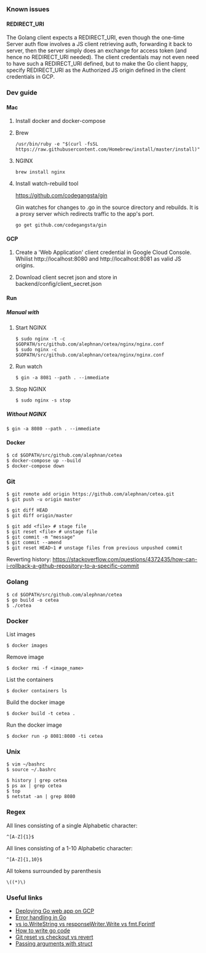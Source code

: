 ### Known issues

#### REDIRECT_URI
The Golang client expects a REDIRECT_URI, even though the
one-time Server auth flow involves a JS client retrieving auth, forwarding it
back to server, then the server simply does an exchange for access token
(and hence no REDIRECT_URI needed). The client credentials may not even need
to have such a REDIRECT_URI defined, but to make the Go client happy,
specify REDIRECT_URI as the Authorized JS origin defined in the client
credentials in GCP.

### Dev guide

#### Mac

1. Install docker and docker-compose

2. Brew

    ```
    /usr/bin/ruby -e "$(curl -fsSL https://raw.githubusercontent.com/Homebrew/install/master/install)"
    ```

3. NGINX

    ```
    brew install nginx
    ```

4. Install watch-rebuild tool

    https://github.com/codegangsta/gin

    Gin watches for changes to .go in the source directory and rebuilds.
    It is a proxy server which redirects traffic to the app's port.

    ```
    go get github.com/codegangsta/gin
    ```

#### GCP

1. Create a 'Web Application' client credential in Google Cloud Console.
   Whilist http://localhost:8080 and http://localhost:8081 as valid JS
   origins.

2. Download client secret json and store in backend/config/client_secret.json

#### Run

##### Manual with
1. Start NGINX

    ```
    $ sudo nginx -t -c $GOPATH/src/github.com/alephnan/cetea/nginx/nginx.conf
    $ sudo nginx -c $GOPATH/src/github.com/alephnan/cetea/nginx/nginx.conf
    ```

2. Run watch

    ```
    $ gin -a 8081 --path . --immediate
    ```

3. Stop NGINX
    ```
    $ sudo nginx -s stop
    ```

##### Without NGINX

```
$ gin -a 8080 --path . --immediate
```

#### Docker

```
$ cd $GOPATH/src/github.com/alephnan/cetea
$ docker-compose up --build
$ docker-compose down
```
### Git

```
$ git remote add origin https://github.com/alephnan/cetea.git
$ git push -u origin master
```

```
$ git diff HEAD
$ git diff origin/master
```

```
$ git add <file> # stage file
$ git reset <file> # unstage file
$ git commit -m "message"
$ git commit --amend
$ git reset HEAD~1 # unstage files from previous unpushed commit
```

Reverting history:
https://stackoverflow.com/questions/4372435/how-can-i-rollback-a-github-repository-to-a-specific-commit

### Golang
```
$ cd $GOPATH/src/github.com/alephnan/cetea
$ go build -o cetea
$ ./cetea
```

### Docker

List images
```
$ docker images
```

Remove image
```
$ docker rmi -f <image_name>
```

List the containers
```
$ docker containers ls
```

Build the docker image
```
$ docker build -t cetea .
```

Run the docker image
```
$ docker run -p 8081:8080 -ti cetea
```

### Unix

```
$ vim ~/bashrc
$ source ~/.bashrc
```

```
$ history | grep cetea
$ ps ax | grep cetea
$ top
$ netstat -an | grep 8080
```

### Regex

All lines consisting of a single Alphabetic character:

`^[A-Z]{1}$`

All lines consisting of a 1-10 Alphabetic character:

`^[A-Z]{1,10}$`

All tokens surrounded by parenthesis

`\((*)\)`


### Useful links

*  [Deploying Go web app on GCP](https://medium.com/martinomburajr/building-a-go-web-app-from-scratch-to-deploying-on-google-cloud-part-0-intro-a6bf26972ce5)
*  [Error handling in Go](https://blog.golang.org/error-handling-and-go)
*  [vs io.WriteString vs responseWriter.Write vs fmt.Fprintf](https://stackoverflow.com/questions/37863374/whats-the-difference-between-responsewriter-write-and-io-writestring)
*  [How to write go code](https://golang.org/doc/code.html)
*  [Git reset vs checkout vs revert](https://www.atlassian.com/git/tutorials/resetting-checking-out-and-reverting)
*  [Passing arguments with struct](https://stackoverflow.com/questions/26211954/how-do-i-pass-arguments-to-my-handler)